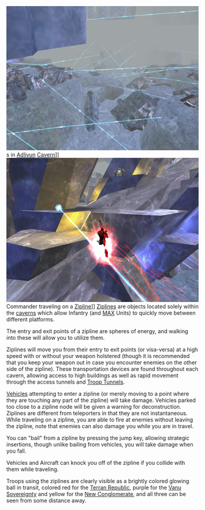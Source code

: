 ![](../images/AdlivunZiplines.jpg "fig:AdlivunZiplines.jpg")s in
[Adlivun](../locations/Adlivun.md) [Cavern](../locations/Caverns.md)\]\]
![](../images/TRonZipline.jpg "fig:TRonZipline.jpg") Commander traveling on a
[Zipline](Zipline.md)\]\] [Ziplines](Zipline.md) are objects located solely
within the [caverns](Core_Combat.md) which allow Infantry (and
[MAX](Mechanized_Assault_Exo-Suit.md) Units) to quickly move between different
platforms.

The entry and exit points of a zipline are spheres of energy, and walking into
these will allow you to utilize them.

Ziplines will move you from their entry to exit points (or visa-versa) at a high
speed with or without your weapon holstered (though it is recommended that you
keep your weapon out in case you encounter enemies on the other side of the
zipline). These transportation devices are found throughout each cavern,
allowing access to high buildings as well as rapid movement through the access
tunnels and [Troop Tunnels](../locations/Troop_Tunnel.md).

[Vehicles](../vehicles/Vehicle.md) attempting to enter a zipline (or merely
moving to a point where they are touching any part of the zipline) will take
damage. Vehicles parked too close to a zipline node will be given a warning for
deconstruction. Ziplines are different from teleporters in that they are not
instantaneous. While traveling on a zipline, you are able to fire at enemies
without leaving the zipline, note that enemies can also damage you while you are
in travel.

You can "bail" from a zipline by pressing the jump key, allowing strategic
insertions, though unlike bailing from vehicles, you will take damage when you
fall.

Vehicles and Aircraft can knock you off of the zipline if you collide with them
while traveling.

Troops using the ziplines are clearly visible as a brightly colored glowing ball
in transit, colored red for the [Terran Republic](../etc/Terran_Republic.md),
purple for the [Vanu Sovereignty](../etc/Vanu_Sovereignty.md) and yellow for the
[New Conglomerate](../etc/New_Conglomerate.md), and all three can be seen from
some distance away.


